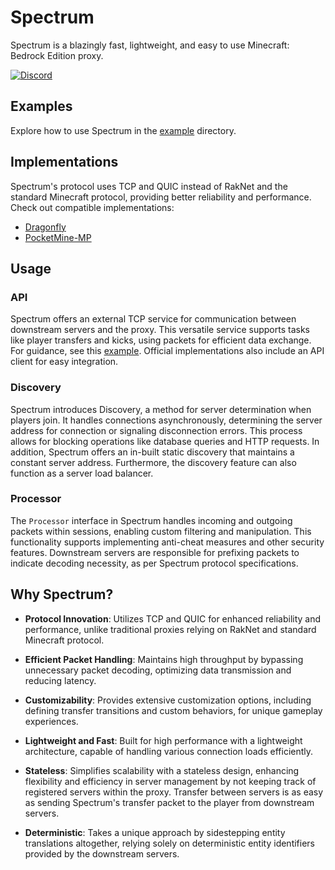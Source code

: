 # Spectrum

Spectrum is a blazingly fast, lightweight, and easy to use Minecraft: Bedrock Edition proxy.

[![Discord](https://img.shields.io/discord/1225942695604912279.svg?label=discord&color=7289DA&logo=discord&style=for-the-badge)](https://discord.com/invite/9TPKfeKvK2)

## Examples

Explore how to use Spectrum in the [example](example) directory.

## Implementations

Spectrum's protocol uses TCP and QUIC instead of RakNet and the standard Minecraft protocol, providing better reliability and performance. Check out compatible implementations:

- [Dragonfly](https://github.com/cooldogedev/spectrum-df)
- [PocketMine-MP](https://github.com/cooldogedev/spectrum-pm)

## Usage

### API

Spectrum offers an external TCP service for communication between downstream servers and the proxy. This versatile service supports tasks like player transfers and kicks, using packets for efficient data exchange. For guidance, see this [example](example/api.go). Official implementations also include an API client for easy integration.

### Discovery

Spectrum introduces Discovery, a method for server determination when players join. It handles connections asynchronously, determining the server address for connection or signaling disconnection errors. This process allows for blocking operations like database queries and HTTP requests. In addition, Spectrum offers an in-built static discovery that maintains a constant server address. Furthermore, the discovery feature can also function as a server load balancer.

### Processor

The `Processor` interface in Spectrum handles incoming and outgoing packets within sessions, enabling custom filtering and manipulation. This functionality supports implementing anti-cheat measures and other security features. Downstream servers are responsible for prefixing packets to indicate decoding necessity, as per Spectrum protocol specifications.

## Why Spectrum?
- **Protocol Innovation**: Utilizes TCP and QUIC for enhanced reliability and performance, unlike traditional proxies relying on RakNet and standard Minecraft protocol.

- **Efficient Packet Handling**: Maintains high throughput by bypassing unnecessary packet decoding, optimizing data transmission and reducing latency.

- **Customizability**: Provides extensive customization options, including defining transfer transitions and custom behaviors, for unique gameplay experiences.

- **Lightweight and Fast**: Built for high performance with a lightweight architecture, capable of handling various connection loads efficiently.

- **Stateless**: Simplifies scalability with a stateless design, enhancing flexibility and efficiency in server management by not keeping track of registered servers within the proxy. Transfer between servers is as easy as sending Spectrum's transfer packet to the player from downstream servers.

- **Deterministic**: Takes a unique approach by sidestepping entity translations altogether, relying solely on deterministic entity identifiers provided by the downstream servers.
